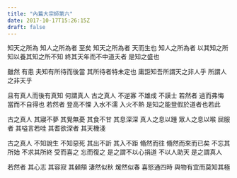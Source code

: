 ```yaml
---
title: "內篇大宗師第六"
date: 2017-10-17T15:26:15Z
draft: false
---
```


知天之所為 知人之所為者 至矣 知天之所為者 天而生也 知人之所為者
以其知之所知以養其知之所不知
終其天年而不中道夭者
是知之盛也

雖然 有患 夫知有所待而後當 其所待者特未定也 庸詎知吾所謂天之非人乎 所謂人之非天乎

且有真人而後有真知 何謂真人 古之真人 不逆寡 不雄成 不謨士 
若然者 過而弗悔 當而不自得也 若然者 登高不慄 入水不濡 入火不熱 是知之能登假於道者也若此

古之真人 其寢不夢  其覺無憂 其食不甘  其息深深 真人之息以踵  眾人之息以喉 屈服者 其嗌言若哇 其耆欲深者 其天機淺

古之真人 不知說生 不知惡死 其出不訢 其入不距 翛然而往 翛然而來而已矣 不忘其所始 不求其所終 受而喜之 忘而復之 是之謂不以心捐道 不以人助天 是之謂真人

若然者 其心志  其容寂  其顙頯 淒然似秋  煖然似春 喜怒通四時  與物有宜而莫知其極




